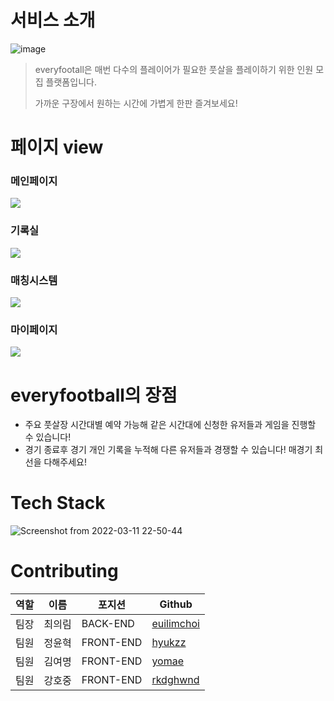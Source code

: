 # 서비스 소개

![image](https://cdn.discordapp.com/attachments/947685049682247701/950572589833682944/everyfootball.png)

> everyfootall은 매번 다수의 플레이어가 필요한 풋살을 플레이하기 위한 인원 모집 플랫폼입니다.
> 
> 가까운 구장에서 원하는 시간에 가볍게 한판 즐겨보세요!

# 페이지 view

### 메인페이지
![](https://images.velog.io/images/ghwnd6448/post/43bedd30-9ca3-4e97-90ce-9f6d42f40636/%EB%A9%94%EC%9D%B8%ED%8E%98%EC%9D%B4%EC%A7%802.gif)

### 기록실
![](https://images.velog.io/images/ghwnd6448/post/c0a655b5-826e-4c10-9b77-c2b4b647f707/%EA%B8%B0%EB%A1%9D%EC%8B%A4.gif)

### 매칭시스템
![](https://images.velog.io/images/ghwnd6448/post/f97b787d-760c-4ff4-a699-f6933e754624/%EB%A7%A4%EC%B9%98%EC%8B%A0%EC%B2%AD2.gif)

### 마이페이지
![](https://images.velog.io/images/ghwnd6448/post/13e0d77c-5560-44f9-be94-82ee4e1829b4/%EB%A7%88%EC%9D%B4%ED%8E%98%EC%9D%B4%EC%A7%80%20%EC%A0%95%EB%B3%B4%EC%88%98%EC%A0%95%20%ED%83%88%ED%87%B4.gif)

# everyfootball의 장점

- 주요 풋살장 시간대별 예약 가능해 같은 시간대에 신청한 유저들과 게임을 진행할 수 있습니다!
- 경기 종료후 경기 개인 기록을 누적해 다른 유저들과 경쟁할 수 있습니다! 매경기 최선을 다해주세요!

# Tech Stack

![Screenshot from 2022-03-11 22-50-44](https://user-images.githubusercontent.com/13508988/157881162-bc53290a-cf09-4c29-b869-7f20ae969686.png)



# Contributing

| 역할 | 이름   | 포지션    | Github                                    |
| ---- | ------ | --------- | ----------------------------------------- |
| 팀장 | 최의림 | BACK-END | [euilimchoi](https://github.com/EuilimChoi)   |
| 팀원 | 정윤혁 | FRONT-END | [hyukzz](https://github.com/hyukzz)    |
| 팀원 | 김여명 | FRONT-END  | [yomae](https://github.com/yomae)       |
| 팀원 | 강호중 | FRONT-END  | [rkdghwnd](https://github.com/rkdghwnd)       |
